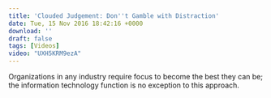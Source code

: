 ```yaml
---
title: 'Clouded Judgement: Don''t Gamble with Distraction'
date: Tue, 15 Nov 2016 18:42:16 +0000
download: ''
draft: false
tags: [Videos]
video: "UXH5KRM9ezA"
---
```


Organizations in any industry require focus to become the best they can be; the information technology function is no exception to this approach.